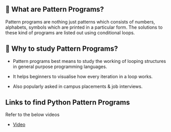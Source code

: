 ## 🧐 What are Pattern Programs?

Pattern programs are nothing just patterns which consists of numbers, alphabets, symbols which are printed in a particular form. The solutions to these kind of programs are listed out using conditional loops.

## 📕 Why to study Pattern Programs?

* Pattern programs best means to study the working of looping structures in general purpose programming languages.

* It helps beginners to visualise how every iteration in a loop works.

* Also popularly asked in campus placements & job interviews.

## Links to find Python Pattern Programs 

Refer to the below videos 

* [Video](https://www.youtube.com/playlist?list=PLzgPDYo_3xuliFyI5dZKgYB99SMUscGyp)
